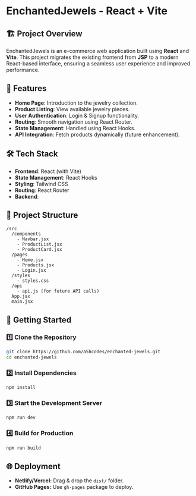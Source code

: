 # EnchantedJewels - React + Vite

## 🏗️ Project Overview
EnchantedJewels is an e-commerce web application built using **React** and **Vite**. This project migrates the existing frontend from **JSP** to a modern React-based interface, ensuring a seamless user experience and improved performance.

## 🚀 Features
- **Home Page**: Introduction to the jewelry collection.
- **Product Listing**: View available jewelry pieces.
- **User Authentication**: Login & Signup functionality.
- **Routing**: Smooth navigation using React Router.
- **State Management**: Handled using React Hooks.
- **API Integration**: Fetch products dynamically (future enhancement).

## 🛠️ Tech Stack
- **Frontend**: React (with Vite)
- **State Management**: React Hooks
- **Styling**: Tailwind CSS
- **Routing**: React Router
- **Backend**: 

## 📂 Project Structure
```
/src
  /components
    - Navbar.jsx
    - ProductList.jsx
    - ProductCard.jsx
  /pages
    - Home.jsx
    - Products.jsx
    - Login.jsx
  /styles
    - styles.css
  /api
    - api.js (for future API calls)
  App.jsx
  main.jsx
```

## 🏃 Getting Started
### 1️⃣ Clone the Repository
```sh
git clone https://github.com/a5hcodes/enchanted-jewels.git
cd enchanted-jewels
```

### 2️⃣ Install Dependencies
```sh
npm install
```

### 3️⃣ Start the Development Server
```sh
npm run dev
```

### 4️⃣ Build for Production
```sh
npm run build
```

## 🌐 Deployment
- **Netlify/Vercel:** Drag & drop the `dist/` folder.
- **GitHub Pages:** Use `gh-pages` package to deploy.



